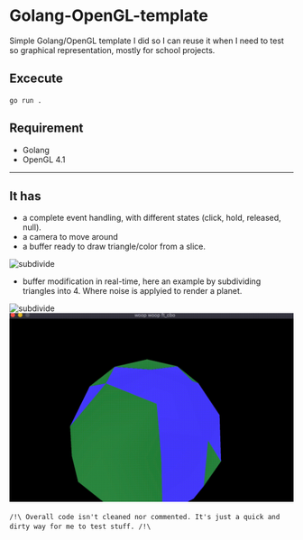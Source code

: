 # Golang-OpenGL-template
Simple Golang/OpenGL template I did so I can reuse it when I need to test so graphical representation, mostly for school projects.

## Excecute
```
go run .
```
## Requirement
* Golang
* OpenGL 4.1
- - -
## It has
* a complete event handling, with different states (click, hold, released, null).
* a camera to move around
* a buffer ready to draw triangle/color from a slice.

![subdivide](.git_resources/octahedron.gif)

* buffer modification in real-time, here an example by subdividing triangles into 4. Where noise is applyied to render a planet.

![subdivide](.git_resources/subdivide2.gif)
![subdivide](.git_resources/subdivide.gif)

`/!\
Overall code isn't cleaned nor commented.
It's just a quick and dirty way for me to test stuff.
/!\`